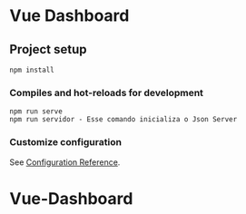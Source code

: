 # Vue Dashboard

## Project setup
```
npm install
```

### Compiles and hot-reloads for development
```
npm run serve
npm run servidor - Esse comando inicializa o Json Server
```

### Customize configuration
See [Configuration Reference](https://cli.vuejs.org/config/).
# Vue-Dashboard
